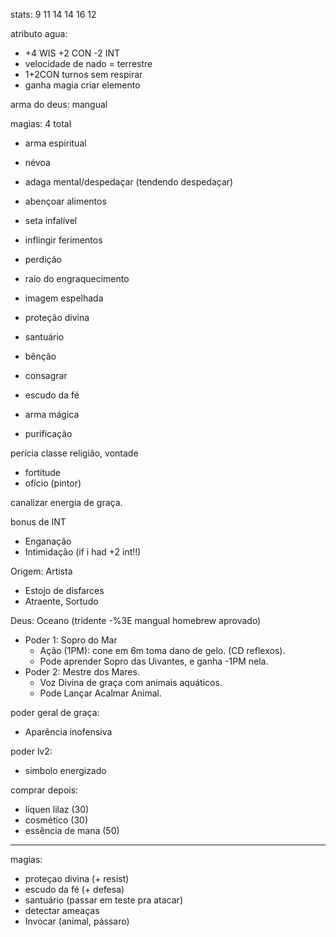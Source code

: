 stats:
9 11 14 14 16 12

atributo agua:
- +4 WIS +2 CON -2 INT
- velocidade de nado = terrestre
- 1+2CON turnos sem respirar
- ganha magia criar elemento

arma do deus: mangual

magias: 4 total
- arma espiritual
- névoa
- adaga mental/despedaçar (tendendo despedaçar)
- abençoar alimentos

- seta infalível
- inflingir ferimentos

- perdição
- raio do engraquecimento

- imagem espelhada
- proteção divina
- santuário
- bênção
- consagrar
- escudo da fé
- arma mágica
- purificação

perícia classe
religião, vontade

- fortitude
- ofício (pintor)

canalizar energia de graça.

bonus de INT
- Enganação
- Intimidação (if i had +2 int!!)

Origem: Artista
- Estojo de disfarces
- Atraente, Sortudo

Deus: Oceano (tridente -%3E mangual homebrew aprovado)
- Poder 1: Sopro do Mar
  - Ação (1PM): cone em 6m toma dano de gelo. (CD reflexos).
  - Pode aprender Sopro das Uivantes, e ganha -1PM nela.
- Poder 2: Mestre dos Mares.
  - Voz Divina de graça com animais aquáticos.
  - Pode Lançar Acalmar Animal.

poder geral de graça:
- Aparência inofensiva

poder lv2:
- simbolo energizado

comprar depois:
- líquen lilaz (30)
- cosmético (30)
- essência de mana (50)



---------------------

magias:
- proteçao divina (+ resist)
- escudo da fé (+ defesa)
- santuário (passar em teste pra atacar)
- detectar ameaças
- Invocar (animal, pássaro)
